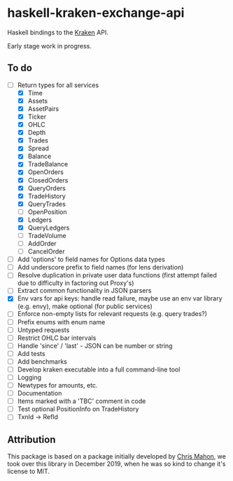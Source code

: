 # haskell-kraken-exchange-api

Haskell bindings to the [Kraken](https://www.kraken.com/en-us/help/api) API. 

Early stage work in progress.

## To do

* [ ] Return types for all services
  * [X] Time
  * [X] Assets
  * [X] AssetPairs
  * [X] Ticker
  * [X] OHLC
  * [X] Depth
  * [X] Trades
  * [X] Spread
  * [X] Balance
  * [X] TradeBalance
  * [X] OpenOrders
  * [X] ClosedOrders
  * [X] QueryOrders
  * [X] TradeHistory
  * [X] QueryTrades
  * [ ] OpenPosition
  * [X] Ledgers
  * [X] QueryLedgers
  * [ ] TradeVolume
  * [ ] AddOrder
  * [ ] CancelOrder
* [ ] Add 'options' to field names for Options data types
* [ ] Add underscore prefix to field names (for lens derivation)
* [ ] Resolve duplication in private user data functions (first attempt failed due to difficulty in factoring out Proxy's)
* [ ] Extract common functionality in JSON parsers
* [X] Env vars for api keys: handle read failure, maybe use an env var library (e.g. envy), make optional (for public services)
* [ ] Enforce non-empty lists for relevant requests (e.g. query trades?)
* [ ] Prefix enums with enum name
* [ ] Untyped requests
* [ ] Restrict OHLC bar intervals
* [ ] Handle 'since' / 'last' - JSON can be number or string
* [ ] Add tests
* [ ] Add benchmarks
* [ ] Develop kraken executable into a full command-line tool
* [ ] Logging
* [ ] Newtypes for amounts, etc.
* [ ] Documentation
* [ ] Items marked with a 'TBC' comment in code
* [ ] Test optional PositionInfo on TradeHistory
* [ ] TxnId -> RefId

## Attribution

This package is based on a package initially developed by [Chris Mahon](http://github.com/cmahon/kraken), we took over this library in December 2019, when he was so kind to change it's license to MIT.